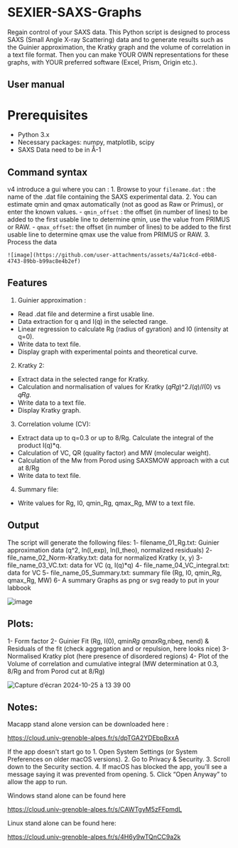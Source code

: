 # SEXIER-SAXS-Graphs
Regain control of your SAXS data.
This Python script is designed to process SAXS (Small Angle X-ray Scattering) data and to generate results such as the Guinier approximation, the Kratky graph and the volume of correlation in a text file format.
Then you can make YOUR OWN representations for these graphs, with YOUR preferred software (Excel, Prism, Origin etc.). 
## User manual

# Prerequisites
- Python 3.x
- Necessary packages: numpy, matplotlib, scipy
- SAXS Data need to be in Å-1

## Command syntax

v4 introduce a gui where you can :
    1. Browse to your `filename.dat` : the name of the .dat file containing the SAXS experimental data.
    2. You can estimate qmin and qmax automatically (not as good as Raw or Primus), or enter the known values.
    - `qmin_offset` : the offset (in number of lines) to be added to the first usable line to determine qmin, use the value from PRIMUS or RAW.
    - `qmax_offset`: the offset (in number of lines) to be added to the first usable line to determine qmax use the value from PRIMUS or RAW.
    3. Process the data 

    ![image](https://github.com/user-attachments/assets/4a71c4cd-e0b8-4743-89bb-b99ac8e4b2ef)


## Features

 1. Guinier approximation :
 - Read .dat file and determine a first usable line.
 - Data extraction for q and I(q) in the selected range.
 - Linear regression to calculate Rg (radius of gyration) and I0 (intensity at q=0).
 - Write data to text file.
 - Display graph with experimental points and theoretical curve.

 2. Kratky 2:
 - Extract data in the selected range for Kratky.
 - Calculation and normalisation of values for Kratky (𝑞𝑅𝑔)^2.𝐼(𝑞)/𝐼(0) vs 𝑞𝑅𝑔.
 - Write data to a text file.
 - Display Kratky graph.

 3. Correlation volume (CV):
 - Extract data up to q=0.3 or up to 8/Rg.
 Calculate the integral of the product I(q)*q.
 - Calculation of VC, QR (quality factor) and MW (molecular weight).
 - Calculation of the Mw from Porod using SAXSMOW approach with a cut at 8/Rg
 - Write data to text file.

 4. Summary file:
 - Write values for Rg, I0, qmin_Rg, qmax_Rg, MW to a text file.

## Output
 The script will generate the following files:
 1- filename_01_Rg.txt: Guinier approximation data (q^2, ln(I_exp), ln(I_theo), normalized residuals)
 2- file_name_02_Norm-Kratky.txt: data for normalized Kratky (x, y)
 3- file_name_03_VC.txt: data for VC (q, I(q)*q)
 4- file_name_04_VC_integral.txt: data for VC
 5- file_name_05_Summary.txt: summary file (Rg, I0, qmin_Rg, qmax_Rg, MW)
 6- A summary Graphs as png or svg ready to put in your labbook

![image](https://github.com/user-attachments/assets/834edc29-8e5a-4ac1-9952-096e2127d903)

   
## Plots:
  1- Form factor
  2- Guinier Fit (Rg, I(0), qmin*Rg qmax*Rg,nbeg, nend) & Residuals of the fit (check aggregation and or repulsion, here looks nice)
  3- Normalised Kratky plot (here presence of disordered regions)
  4- Plot of the Volume of correlation and cumulative integral (MW determination at 0.3, 8/Rg and from Porod cut at 8/Rg)

![Capture d’écran 2024-10-25 à 13 39 00](https://github.com/user-attachments/assets/3e07d5a6-09f5-4b3b-9b10-cd18248121e5)

## Notes:
Macapp stand alone version can be downloaded here :

https://cloud.univ-grenoble-alpes.fr/s/dpTGA2YDEbpBxxA

If the app doesn't start go to 
	1.	Open System Settings (or System Preferences on older macOS versions).
	2.	Go to Privacy & Security.
	3.	Scroll down to the Security section.
	4.	If macOS has blocked the app, you’ll see a message saying it was prevented from opening.
	5.	Click “Open Anyway” to allow the app to run.
 
 Windows stand alone can be found here

https://cloud.univ-grenoble-alpes.fr/s/CAWTgyM5zFFpmdL
 
 Linux  stand alone can be found here:

 https://cloud.univ-grenoble-alpes.fr/s/4H6y9wTQnCC9a2k
